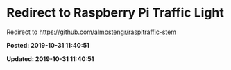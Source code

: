 # Redirect to Raspberry Pi Traffic Light

Redirect to https://github.com/almostengr/raspitraffic-stem

**Posted: 2019-10-31 11:40:51** 

**Updated: 2019-10-31 11:40:51** 


